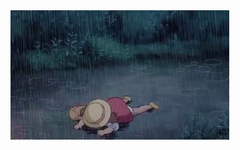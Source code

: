 <img src="images/totoro.gif" alt="picture" width="350"/> 

<!--
<img src="images/rowlet-cute.png" alt="picture" width="250"/>
-->

<!--
<img src="images/monkeys.jpg" alt="picture" width="250"/> 
-->

<!--
**kuko6/kuko6** is a ✨ _special_ ✨ repository because its `README.md` (this file) appears on your GitHub profile.

Here are some ideas to get you started:

- 🔭 I’m currently working on ...
- 🌱 I’m currently learning ...
- 👯 I’m looking to collaborate on ...
- 🤔 I’m looking for help with ...
- 💬 Ask me about ...
- 📫 How to reach me: ...
- 😄 Pronouns: ...
- ⚡ Fun fact: ...
-->
